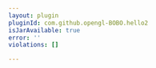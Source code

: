 ```yaml
---
layout: plugin
pluginId: com.github.opengl-BOBO.hello2
isJarAvailable: true
error: ''
violations: []

---
```

